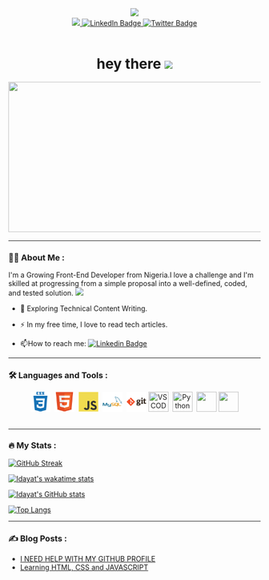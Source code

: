 <div id="header" align="center">
  <img src="https://media.giphy.com/media/M9gbBd9nbDrOTu1Mqx/giphy.gif" width="100"/>
</div>
<div id="badges" align="center">
  <a href="https://ABOUT-ME.cutespot3200.repl.co"> 
     <img src="https://img.shields.io/badge/my_portfolio-000?style=for-the-badge&logo=ko-fi&logoColor=white" alt-"Portfolio Badge"/>
  </a>
  <a href="https://www.linkedin.com/in/idayat-sanni-8481b569">
    <img src="https://img.shields.io/badge/LinkedIn-blue?style=for-the-badge&logo=linkedin&logoColor=white" alt="LinkedIn Badge"/>
  </a>
  
  <a href="https://twitter.com/cutespot3200?t=jRkjpLgK6xA-m-isJcFKQw&s=09">
    <img src="https://img.shields.io/badge/Twitter-blue?style=for-the-badge&logo=twitter&logoColor=white" alt="Twitter Badge"/>
  </a> <br>
   <img src="https://komarev.com/ghpvc/?username=cutespot3200&style=flat-square&color=blue" alt="" align="center"/><br>
  <h1>
  hey there
  <img src="https://media.giphy.com/media/hvRJCLFzcasrR4ia7z/giphy.gif" width="30px"/>
</h1>
</div>
<div align="center">
  <img src="https://media.giphy.com/media/dWesBcTLavkZuG35MI/giphy.gif" width="600" height="300"/>
</div>

---

### :woman_technologist: About Me :

I'm a Growing Front-End Developer from Nigeria.I love a challenge and I'm skilled at progressing from a simple proposal into a well-defined, coded, and tested solution. <img src="https://media.giphy.com/media/WUlplcMpOCEmTGBtBW/giphy.gif" width="30">

- :seedling: Exploring Technical Content Writing.

- :zap: In my free time, I love to read tech articles.

- :mailbox:How to reach me: [![Linkedin Badge](https://img.shields.io/badge/-cutespot3200-blue?style=flat&logo=Linkedin&logoColor=white)](https://www.linkedin.com/in/idayat-sanni-8481b569)<br>

---

### :hammer_and_wrench: Languages and Tools :

<div align="center">
  <img src="https://github.com/devicons/devicon/blob/master/icons/css3/css3-plain-wordmark.svg"  title="CSS3" alt="CSS" width="40" height="40"/>&nbsp;
  <img src="https://github.com/devicons/devicon/blob/master/icons/html5/html5-original.svg" title="HTML5" alt="HTML" width="40" height="40"/>&nbsp;
  <img src="https://github.com/devicons/devicon/blob/master/icons/javascript/javascript-original.svg" title="JavaScript" alt="JavaScript" width="40" height="40"/>&nbsp;
  <img src="https://github.com/devicons/devicon/blob/master/icons/mysql/mysql-original-wordmark.svg" title="MySQL"  alt="MySQL" width="40" height="40"/>&nbsp;
  <img src="https://github.com/devicons/devicon/blob/master/icons/git/git-original-wordmark.svg" title="Git" **alt="Git" width="40" height="40"/>
  <img src="https://cdn.jsdelivr.net/gh/devicons/devicon/icons/vscode/vscode-original.svg" title=VSCODE width="40" height="40"/>&nbsp;
  <img src="https://cdn.jsdelivr.net/gh/devicons/devicon/icons/python/python-original.svg" title=Python width="40" height="40"/>&nbsp;
  <img src="https://cdn.jsdelivr.net/gh/devicons/devicon/icons/github/github-original.svg" height="40" width="40"/>
  <img height="40" src="https://cdn.jsdelivr.net/gh/devicons/devicon/icons/canva/canva-original.svg" width="40"/>
</div><br>

---

### :fire: My Stats :<br>

[![GitHub Streak](http://github-readme-streak-stats.herokuapp.com?user=cutespot3200&theme=dark&background=000000)](https://git.io/streak-stats)

[![Idayat's wakatime stats](https://github-readme-stats.vercel.app/api/wakatime?username=cutespot3200)](https://github.com/anuraghazra/github-readme-stats)

[![Idayat's GitHub stats](https://github-readme-stats.vercel.app/api?username=cutespot3200&show_icons=true&theme=radical)](https://github.com/anuraghazra/github-readme-stats)

[![Top Langs](https://github-readme-stats.vercel.app/api/top-langs/?username=cutespot3200&langs_count=8&layout=compact&theme=vision-friendly-dark)](https://github.com/anuraghazra/github-readme-stats)

---

### :writing_hand: Blog Posts :

<!-- BLOG-POST-LIST:START -->

- [I NEED HELP WITH MY GITHUB PROFILE](https://dev.to/cutespot3200/i-need-help-with-my-github-profile-4ghk)
- [Learning HTML, CSS and JAVASCRIPT](https://dev.to/cutespot3200/learning-html-css-and-javascript-247o)
<!-- BLOG-POST-LIST:END -->
